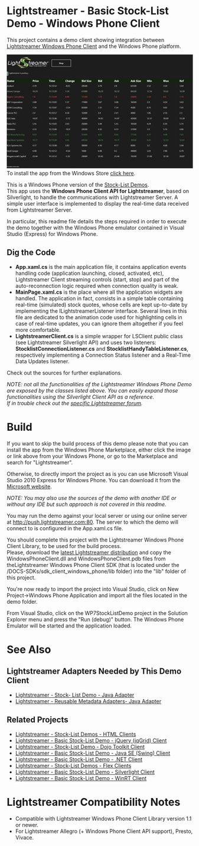 # Lightstreamer - Basic Stock-List Demo - Windows Phone Client #

<!-- START DESCRIPTION lightstreamer-example-stocklist-client-winphone -->

This project contains a demo client showing integration between [Lightstreamer Windows Phone Client](http://www.lightstreamer.com/docs/client_windowsphone_api/frames.html) and the Windows Phone platform.

[![screenshot](screen_wp_large.png)](zune://navigate?phoneAppID=2cf8750d-ab7f-e011-986b-78e7d1fa76f8)<br>
To install the app from the Windows Store [click here](zune://navigate?phoneAppID=2cf8750d-ab7f-e011-986b-78e7d1fa76f8).<br>

This is a Windows Phone version of the [Stock-List Demos](https://github.com/Weswit/Lightstreamer-example-Stocklist-client-javascript).<br>
This app uses the <b>Windows Phone Client API for Lightstreamer</b>, based on Silverlight, to handle the communications with Lightstreamer Server. A simple user interface is implemented to display the real-time data received from Lightstreamer Server.

In particular, this readme file details the steps required in order to execute the demo together with the Windows Phone emulator contained in Visual Studio (Express) for Windows Phone.

## Dig the Code ##

* <b>App.xaml.cs</b> is the main application file, it contains application events handling code (application launching, closed, activated, etc), Lightstreamer Client streaming controls (start, stop) and part of the auto-reconnection logic required when connection quality is weak.
* <b>MainPage.xaml.cs</b> is the place where all the application widgets are handled. The application in fact, consists in a simple table containing real-time (simulated) stock quotes, whose cells are kept up-to-date by implementing the ILightstreamerListener interface.
  Several lines in this file are dedicated to the animation code used for highlighting cells in case of real-time updates, you can ignore them altogether if you feel more comfortable.
* <b>LightstreamerClient.cs</b> is a simple wrapper for LSClient public class (see Lightstreamer Silverlight API) and uses two listeners: <b>StocklistConnectionListener.cs</b> and <b>StocklistHandyTableListener.cs</b>, respectively implementing a Connection Status listener and a Real-Time Data Updates listener.

Check out the sources for further explanations.<br>
  
<i>NOTE: not all the functionalities of the Lightstreamer Windows Phone Demo are exposed by the classes listed above. You can easily expand those functionalities using the Silverlight Client API as a reference.<br>
If in trouble check out the [specific Lightstreamer forum](http://forums.lightstreamer.com/forumdisplay.php?34-Windows-Phone-Client-API).</i>

<!-- END DESCRIPTION lightstreamer-example-stocklist-client-winphone -->

# Build #

If you want to skip the build process of this demo please note that you can install the app from the Windows Phone Marketplace, either click the image or link above from your Windows Phone, or go to the Marketplace and search for "Lightstreamer".<br>

Otherwise, to directly import the project as is you can use Microsoft Visual Studio 2010 Express for Windows Phone. You can download it from the [Microsoft website](http://www.microsoft.com/express/Phone/).

<i>NOTE: You may also use the sources of the demo with another IDE or without any IDE but such approach is not covered in this readme.</i>
  
You may run the demo against your local server or using our online server at http://push.lightstreamer.com:80. The server to which the demo will connect to is configured in the App.xaml.cs file.

You should complete this project with the Lightstreamer Windows Phone Client Library, to be used for the build process.<br>
Please, download the [latest Lightstreamer distribution](http://www.lightstreamer.com/download/) and copy the WindowsPhoneClient.dll and WindowsPhoneClient.pdb files from theLightstreamer Windows Phone Client SDK (that is located under the /DOCS-SDKs/sdk_client_windows_phone/lib folder) into the "lib" folder of this project.
  
You're now ready to import the project into Visual Studio, click on New Project->Windows Phone Application and import all the files located in the demo folder.
  
From Visual Studio, click on the WP7StockListDemo project in the Solution Explorer menu and press the "Run (debug)" button. The Windows Phone Emulator will be started and the application loaded.

# See Also #

## Lightstreamer Adapters Needed by This Demo Client ##

<!-- START RELATED_ENTRIES -->
* [Lightstreamer - Stock- List Demo - Java Adapter](https://github.com/Weswit/Lightstreamer-example-Stocklist-adapter-java)
* [Lightstreamer - Reusable Metadata Adapters- Java Adapter](https://github.com/Weswit/Lightstreamer-example-ReusableMetadata-adapter-java)

<!-- END RELATED_ENTRIES -->
## Related Projects ##

* [Lightstreamer - Stock-List Demos - HTML Clients](https://github.com/Weswit/Lightstreamer-example-Stocklist-client-javascript)
* [Lightstreamer - Basic Stock-List Demo - jQuery (jqGrid) Client](https://github.com/Weswit/Lightstreamer-example-StockList-client-jquery)
* [Lightstreamer - Stock-List Demo - Dojo Toolkit Client](https://github.com/Weswit/Lightstreamer-example-StockList-client-dojo)
* [Lightstreamer - Basic Stock-List Demo - Java SE (Swing) Client](https://github.com/Weswit/Lightstreamer-example-StockList-client-java)
* [Lightstreamer - Basic Stock-List Demo - .NET Client](https://github.com/Weswit/Lightstreamer-example-StockList-client-dotnet)
* [Lightstreamer - Stock-List Demos - Flex Clients](https://github.com/Weswit/Lightstreamer-example-StockList-client-flex)
* [Lightstreamer - Basic Stock-List Demo - Silverlight Client](https://github.com/Weswit/Lightstreamer-example-StockList-client-silverlight)
* [Lightstreamer - Basic Stock-List Demo - WinRT Client](https://github.com/Weswit/Lightstreamer-example-StockList-client-winrt)

# Lightstreamer Compatibility Notes #

- Compatible with Lightstreamer Windows Phone Client Library version 1.1 or newer.
- For Lightstreamer Allegro (+ Windows Phone Client API support), Presto, Vivace.
